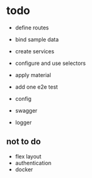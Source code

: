 # todo

- define routes
- bind sample data
- create services
- configure and use selectors
- apply material
- add one e2e test
- config

- swagger
- logger

## not to do

- flex layout
- authentication
- docker
